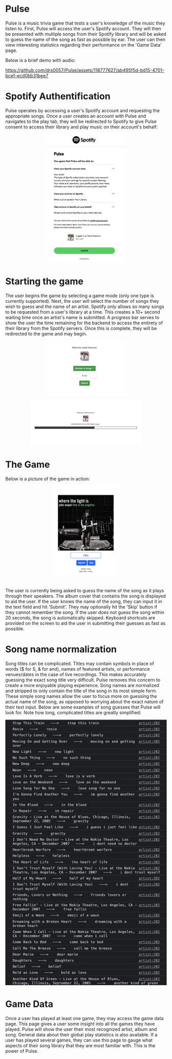 # Pulse
Pulse is a music trivia game that tests a user's knowledge of the music they listen to. 
First, Pulse will access the user's Spotify account. They will then be presented with multiple songs from their Spotify library and will be asked to guess the name of the song as fast as possible by ear.
The user can then view interesting statistics regarding their performance on the 'Game Data' page.

Below is a brief demo with audio:

https://github.com/drs0057/Pulse/assets/118777627/ab495f5d-bd15-4701-bcef-ecd0bb31bee7


# Spotify Authentification
Pulse operates by accessing a user's Spotify account and requesting the appropriate songs. Once a user creates an account with Pulse and navigates to the play tab, they will be redirected to Spotify to give Pulse consent to access their library and play music on their account's behalf:

<div align="center">
  <img src="README_media/spotifyPermission.png" alt="Spotify permission page" style="width:50%;">
</div>


# Starting the game
The user begins the game by selecting a game mode (only one type is currently supported). Next, the user will select the number of songs they wish to guess and the name of an artist. 
Spotify only allows so many songs to be requested from a user's library at a time. This creates a 10+ second waiting time once an artist's name is submitted. A progress bar serves to show the user the time remaining for the backend to access the entirety of their library from the Spotify servers. Once this is complete, they will be redirected to the game and may begin.

<div align="center">
  <img src="README_media/gameInfo.png" alt="Game Information" style="width:50%;">
</div>
<br>
<div align="center">
  <img src="README_media/progressBar.png" alt="Progress Bar" style="width:70%;">
</div>



# The Game
Below is a picture of the game in action:

<div align="center">
  <img src="README_media/songGuess.png" alt="User is being asked to submit a song guess" style="width:40%;">
</div>
<br>

The user is currently being asked to guess the name of the song as it plays through their speakers. The album cover that contains the song is displayed to aid the user. If the user knows the name of the song, they can input it in the text field and hit 'Submit'. They may optionally hit the 'Skip' button if they cannot remember the song. If the user does not guess the song within 20 seconds, the song is automatically skipped. Keyboard shortcuts are provided on the screen to aid the user in submitting their guesses as fast as possible.



# Song name normalization
Song titles can be complicated. Titles may contain symbols in place of words ($ for S, & for and), names of featured artists, or performance venues/dates in the case of live recordings.
This makes accurately guessing the exact song title very difficult.
Pulse removes this concern to create a more enjoyable playing experience.
Song names are normalized and stripped to only contain the title of the song in its most simple form. These simple song names allow the user to focus more on guessing the actual name of the song, as opposed to worrying about the exact nature of their text input. Below are some examples of song guesses that Pulse will look for. Note how long, complicated titles are greatly simplified:


<div align="center">
  <img src="README_media/normalizedNames.png" alt="Normalized song names">
</div>


# Game Data
Once a user has played at least one game, they may access the game data page. This page gives a user some insight into all the games they have played. Pulse will show the user their most recognized artist, album and song. General data about their global play statistics is also available. If a user has played several games, they can use this page to gauge what aspects of their song library that they are most familiar with. This is the power of Pulse.
